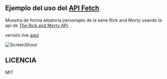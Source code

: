 ## Ejemplo del uso del [API Fetch](https://developer.mozilla.org/en-US/docs/Web/API/Fetch_API)

Muestra de forma aleatoria personajes de la serie Rick and Morty usando la api de [The Rick and Morty APi](https://rickandmortyapi.com/).

versión live [aquí](https://fernandochata.github.io/js_test_api_fetch/)

![ScreenShoot](https://i.imgur.com/OLFkOJ8.png)

## LICENCIA

MIT
